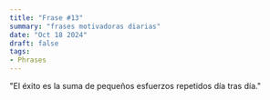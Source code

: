```yaml
---
title: "Frase #13"
summary: "frases motivadoras diarias"
date: "Oct 18 2024"
draft: false
tags:
- Phrases
---
```


"El éxito es la suma de pequeños esfuerzos repetidos día tras día."
